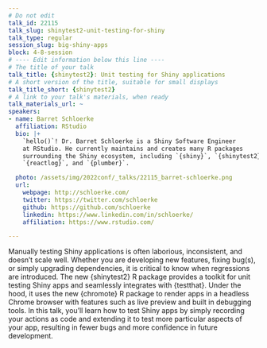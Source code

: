 ```yaml
---
# Do not edit
talk_id: 22115
talk_slug: shinytest2-unit-testing-for-shiny
talk_type: regular
session_slug: big-shiny-apps
block: 4-8-session
# ---- Edit information below this line ----
# The title of your talk
talk_title: {shinytest2}: Unit testing for Shiny applications
# A short version of the title, suitable for small displays
talk_title_short: {shinytest2}
# A link to your talk's materials, when ready
talk_materials_url: ~
speakers:
- name: Barret Schloerke
  affiliation: RStudio
  bio: |+
    `hello()`! Dr. Barret Schloerke is a Shiny Software Engineer
    at RStudio. He currently maintains and creates many R packages
    surrounding the Shiny ecosystem, including `{shiny}`, `{shinytest2}`,
    `{reactlog}`, and `{plumber}`.

  photo: /assets/img/2022conf/_talks/22115_barret-schloerke.png
  url:
    webpage: http://schloerke.com/
    twitter: https://twitter.com/schloerke
    github: https://github.com/schloerke
    linkedin: https://www.linkedin.com/in/schloerke/
    affiliation: https://www.rstudio.com/

---
```


<!-- ABSTRACT ----
Please write abstract below. You may use simple markdown (links, code style, bold, italics)
-->

Manually testing Shiny applications is often laborious, inconsistent, and
doesn’t scale well. Whether you are developing new features, fixing bug(s),
or simply upgrading dependencies, it is critical to know when regressions are
introduced. The new {shinytest2} R package provides a toolkit for unit testing
Shiny apps and seamlessly integrates with {testthat}. Under the hood, it uses
the new {chromote} R package to render apps in a headless Chrome browser with
features such as live preview and built in debugging tools. In this talk,
you’ll learn how to test Shiny apps by simply recording your actions as code
and extending it to test more particular aspects of your app, resulting in fewer
bugs and more confidence in future development.
